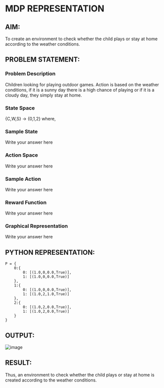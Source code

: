 # MDP REPRESENTATION

## AIM:
To create an environment to check whether the child plays or stay at home according to the weather conditions.

## PROBLEM STATEMENT:

### Problem Description
Children looking for playing outdoor games. Action is based on the weather conditions, if it is a sunny day there is a high chance of playing or if it is a cloudy day, they simply stay at home.

### State Space
{C,W,S} -> {0,1,2}
where,

### Sample State
Write your answer here

### Action Space
Write your answer here

### Sample Action
Write your answer here

### Reward Function
Write your answer here

### Graphical Representation
Write your answer here

## PYTHON REPRESENTATION:
```
P = {
    0:{
        0: [(1.0,0,0.0,True)],
        1: [(1.0,0,0.0,True)]
    },
    1:{
        0: [(1.0,0,0.0,True)],
        1: [(1.0,2,1.0,True)]
    },
    2:{
        0: [(1.0,2,0.0,True)],
        1: [(1.0,2,0.0,True)]
    }
}
```

## OUTPUT:
![image](https://github.com/Kavya-Bollineni22/mdp-representation/assets/75235813/44902110-586a-4c12-b000-49951a4a5bf9)


## RESULT:
Thus, an environment to check whether the child plays or stay at home is created according to the weather conditions.



